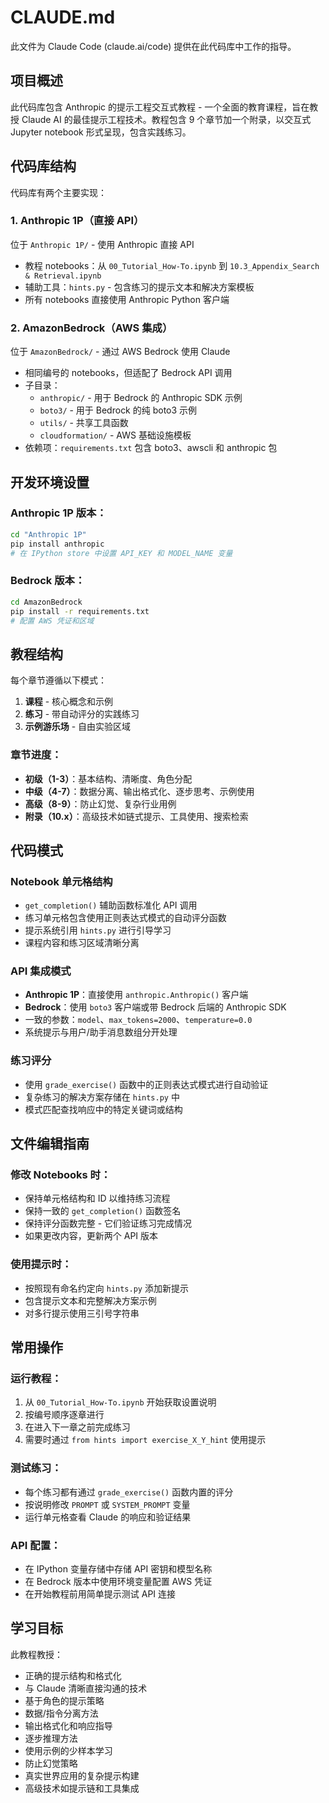 # CLAUDE.md

此文件为 Claude Code (claude.ai/code) 提供在此代码库中工作的指导。

## 项目概述

此代码库包含 Anthropic 的提示工程交互式教程 - 一个全面的教育课程，旨在教授 Claude AI 的最佳提示工程技术。教程包含 9 个章节加一个附录，以交互式 Jupyter notebook 形式呈现，包含实践练习。

## 代码库结构

代码库有两个主要实现：

### 1. Anthropic 1P（直接 API）
位于 `Anthropic 1P/` - 使用 Anthropic 直接 API
- 教程 notebooks：从 `00_Tutorial_How-To.ipynb` 到 `10.3_Appendix_Search & Retrieval.ipynb`
- 辅助工具：`hints.py` - 包含练习的提示文本和解决方案模板
- 所有 notebooks 直接使用 Anthropic Python 客户端

### 2. AmazonBedrock（AWS 集成）
位于 `AmazonBedrock/` - 通过 AWS Bedrock 使用 Claude
- 相同编号的 notebooks，但适配了 Bedrock API 调用
- 子目录：
  - `anthropic/` - 用于 Bedrock 的 Anthropic SDK 示例
  - `boto3/` - 用于 Bedrock 的纯 boto3 示例
  - `utils/` - 共享工具函数
  - `cloudformation/` - AWS 基础设施模板
- 依赖项：`requirements.txt` 包含 boto3、awscli 和 anthropic 包

## 开发环境设置

### Anthropic 1P 版本：
```bash
cd "Anthropic 1P"
pip install anthropic
# 在 IPython store 中设置 API_KEY 和 MODEL_NAME 变量
```

### Bedrock 版本：
```bash
cd AmazonBedrock  
pip install -r requirements.txt
# 配置 AWS 凭证和区域
```

## 教程结构

每个章节遵循以下模式：
1. **课程** - 核心概念和示例
2. **练习** - 带自动评分的实践练习
3. **示例游乐场** - 自由实验区域

### 章节进度：
- **初级（1-3）**：基本结构、清晰度、角色分配
- **中级（4-7）**：数据分离、输出格式化、逐步思考、示例使用
- **高级（8-9）**：防止幻觉、复杂行业用例
- **附录（10.x）**：高级技术如链式提示、工具使用、搜索检索

## 代码模式

### Notebook 单元格结构
- `get_completion()` 辅助函数标准化 API 调用
- 练习单元格包含使用正则表达式模式的自动评分函数
- 提示系统引用 `hints.py` 进行引导学习
- 课程内容和练习区域清晰分离

### API 集成模式
- **Anthropic 1P**：直接使用 `anthropic.Anthropic()` 客户端
- **Bedrock**：使用 `boto3` 客户端或带 Bedrock 后端的 Anthropic SDK
- 一致的参数：`model`、`max_tokens=2000`、`temperature=0.0`
- 系统提示与用户/助手消息数组分开处理

### 练习评分
- 使用 `grade_exercise()` 函数中的正则表达式模式进行自动验证
- 复杂练习的解决方案存储在 `hints.py` 中
- 模式匹配查找响应中的特定关键词或结构

## 文件编辑指南

### 修改 Notebooks 时：
- 保持单元格结构和 ID 以维持练习流程
- 保持一致的 `get_completion()` 函数签名
- 保持评分函数完整 - 它们验证练习完成情况
- 如果更改内容，更新两个 API 版本

### 使用提示时：
- 按照现有命名约定向 `hints.py` 添加新提示
- 包含提示文本和完整解决方案示例
- 对多行提示使用三引号字符串

## 常用操作

### 运行教程：
1. 从 `00_Tutorial_How-To.ipynb` 开始获取设置说明
2. 按编号顺序逐章进行
3. 在进入下一章之前完成练习
4. 需要时通过 `from hints import exercise_X_Y_hint` 使用提示

### 测试练习：
- 每个练习都有通过 `grade_exercise()` 函数内置的评分
- 按说明修改 `PROMPT` 或 `SYSTEM_PROMPT` 变量
- 运行单元格查看 Claude 的响应和验证结果

### API 配置：
- 在 IPython 变量存储中存储 API 密钥和模型名称
- 在 Bedrock 版本中使用环境变量配置 AWS 凭证
- 在开始教程前用简单提示测试 API 连接

## 学习目标

此教程教授：
- 正确的提示结构和格式化
- 与 Claude 清晰直接沟通的技术
- 基于角色的提示策略
- 数据/指令分离方法
- 输出格式化和响应指导
- 逐步推理方法
- 使用示例的少样本学习
- 防止幻觉策略
- 真实世界应用的复杂提示构建
- 高级技术如提示链和工具集成